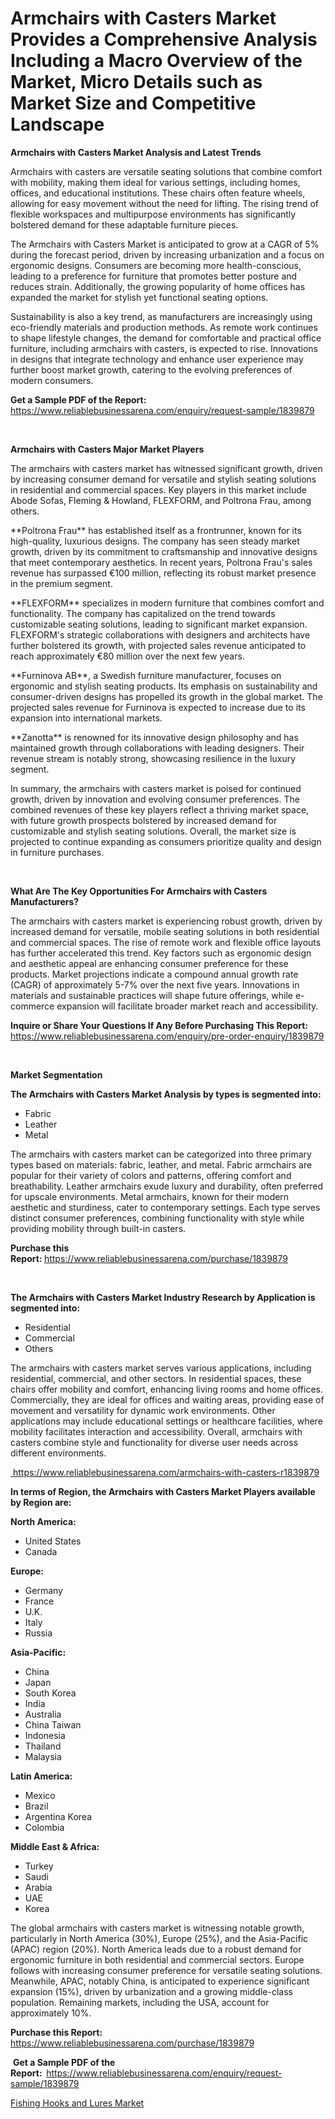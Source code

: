 <p><h1>Armchairs with Casters Market Provides a Comprehensive Analysis Including a Macro Overview of the Market, Micro Details such as Market Size and Competitive Landscape</h1></p><p><strong>Armchairs with Casters Market Analysis and Latest Trends</strong></p>
<p><p>Armchairs with casters are versatile seating solutions that combine comfort with mobility, making them ideal for various settings, including homes, offices, and educational institutions. These chairs often feature wheels, allowing for easy movement without the need for lifting. The rising trend of flexible workspaces and multipurpose environments has significantly bolstered demand for these adaptable furniture pieces.</p><p>The Armchairs with Casters Market is anticipated to grow at a CAGR of 5% during the forecast period, driven by increasing urbanization and a focus on ergonomic designs. Consumers are becoming more health-conscious, leading to a preference for furniture that promotes better posture and reduces strain. Additionally, the growing popularity of home offices has expanded the market for stylish yet functional seating options.</p><p>Sustainability is also a key trend, as manufacturers are increasingly using eco-friendly materials and production methods. As remote work continues to shape lifestyle changes, the demand for comfortable and practical office furniture, including armchairs with casters, is expected to rise. Innovations in designs that integrate technology and enhance user experience may further boost market growth, catering to the evolving preferences of modern consumers.</p></p>
<p><strong>Get a Sample PDF of the Report:&nbsp;</strong> <a href="https://www.reliablebusinessarena.com/enquiry/request-sample/1839879?utm_campaign=2337&utm_medium=2&utm_source=Github&utm_content=ia&utm_term=07022025&utm_id=armchairs-with-casters">https://www.reliablebusinessarena.com/enquiry/request-sample/1839879</a></p>
<p>&nbsp;</p>
<p><strong>Armchairs with Casters Major Market Players</strong></p>
<p><p>The armchairs with casters market has witnessed significant growth, driven by increasing consumer demand for versatile and stylish seating solutions in residential and commercial spaces. Key players in this market include Abode Sofas, Fleming & Howland, FLEXFORM, and Poltrona Frau, among others.</p><p>**Poltrona Frau** has established itself as a frontrunner, known for its high-quality, luxurious designs. The company has seen steady market growth, driven by its commitment to craftsmanship and innovative designs that meet contemporary aesthetics. In recent years, Poltrona Frau's sales revenue has surpassed €100 million, reflecting its robust market presence in the premium segment.</p><p>**FLEXFORM** specializes in modern furniture that combines comfort and functionality. The company has capitalized on the trend towards customizable seating solutions, leading to significant market expansion. FLEXFORM's strategic collaborations with designers and architects have further bolstered its growth, with projected sales revenue anticipated to reach approximately €80 million over the next few years.</p><p>**Furninova AB**, a Swedish furniture manufacturer, focuses on ergonomic and stylish seating products. Its emphasis on sustainability and consumer-driven designs has propelled its growth in the global market. The projected sales revenue for Furninova is expected to increase due to its expansion into international markets.</p><p>**Zanotta** is renowned for its innovative design philosophy and has maintained growth through collaborations with leading designers. Their revenue stream is notably strong, showcasing resilience in the luxury segment.</p><p>In summary, the armchairs with casters market is poised for continued growth, driven by innovation and evolving consumer preferences. The combined revenues of these key players reflect a thriving market space, with future growth prospects bolstered by increased demand for customizable and stylish seating solutions. Overall, the market size is projected to continue expanding as consumers prioritize quality and design in furniture purchases.</p></p>
<p>&nbsp;</p>
<p><strong>What Are The Key Opportunities For Armchairs with Casters Manufacturers?</strong></p>
<p><p>The armchairs with casters market is experiencing robust growth, driven by increased demand for versatile, mobile seating solutions in both residential and commercial spaces. The rise of remote work and flexible office layouts has further accelerated this trend. Key factors such as ergonomic design and aesthetic appeal are enhancing consumer preference for these products. Market projections indicate a compound annual growth rate (CAGR) of approximately 5-7% over the next five years. Innovations in materials and sustainable practices will shape future offerings, while e-commerce expansion will facilitate broader market reach and accessibility.</p></p>
<p><strong>Inquire or Share Your Questions If Any Before Purchasing This Report:</strong> <a href="https://www.reliablebusinessarena.com/enquiry/pre-order-enquiry/1839879?utm_campaign=2337&utm_medium=2&utm_source=Github&utm_content=ia&utm_term=07022025&utm_id=armchairs-with-casters">https://www.reliablebusinessarena.com/enquiry/pre-order-enquiry/1839879</a></p>
<p>&nbsp;</p>
<p><strong>Market Segmentation</strong></p>
<p><strong>The Armchairs with Casters Market Analysis by types is segmented into:</strong></p>
<p><ul><li>Fabric</li><li>Leather</li><li>Metal</li></ul></p>
<p><p>The armchairs with casters market can be categorized into three primary types based on materials: fabric, leather, and metal. Fabric armchairs are popular for their variety of colors and patterns, offering comfort and breathability. Leather armchairs exude luxury and durability, often preferred for upscale environments. Metal armchairs, known for their modern aesthetic and sturdiness, cater to contemporary settings. Each type serves distinct consumer preferences, combining functionality with style while providing mobility through built-in casters.</p></p>
<p><strong>Purchase this Report:&nbsp;</strong><a href="https://www.reliablebusinessarena.com/purchase/1839879?utm_campaign=2337&utm_medium=2&utm_source=Github&utm_content=ia&utm_term=07022025&utm_id=armchairs-with-casters">https://www.reliablebusinessarena.com/purchase/1839879</a></p>
<p>&nbsp;</p>
<p><strong>The Armchairs with Casters Market Industry Research by Application is segmented into:</strong></p>
<p><ul><li>Residential</li><li>Commercial</li><li>Others</li></ul></p>
<p><p>The armchairs with casters market serves various applications, including residential, commercial, and other sectors. In residential spaces, these chairs offer mobility and comfort, enhancing living rooms and home offices. Commercially, they are ideal for offices and waiting areas, providing ease of movement and versatility for dynamic work environments. Other applications may include educational settings or healthcare facilities, where mobility facilitates interaction and accessibility. Overall, armchairs with casters combine style and functionality for diverse user needs across different environments.</p></p>
<p><a href="https://www.reliablebusinessarena.com/armchairs-with-casters-r1839879?utm_campaign=2337&utm_medium=2&utm_source=Github&utm_content=ia&utm_term=07022025&utm_id=armchairs-with-casters">&nbsp;https://www.reliablebusinessarena.com/armchairs-with-casters-r1839879</a></p>
<p><strong>In terms of Region, the Armchairs with Casters Market Players available by Region are:</strong></p>
<p>
    <p> <strong> North America: </strong>
        <ul>
            <li>United States</li>
            <li>Canada</li>
        </ul>
        </p> 
    <p> <strong> Europe: </strong>
        <ul>
            <li>Germany</li>
            <li>France</li>
            <li>U.K.</li>
            <li>Italy</li>
            <li>Russia</li>
        </ul>
        </p> 
    <p> <strong> Asia-Pacific: </strong>
        <ul>
            <li>China</li>
            <li>Japan</li>
            <li>South Korea</li>
            <li>India</li>
            <li>Australia</li>
            <li>China Taiwan</li>
            <li>Indonesia</li>
            <li>Thailand</li>
            <li>Malaysia</li>
        </ul>
        </p> 
    <p> <strong> Latin America: </strong>
        <ul>
            <li>Mexico</li>
            <li>Brazil</li>
            <li>Argentina Korea</li>
            <li>Colombia</li>
        </ul>
        </p> 
    <p> <strong> Middle East & Africa: </strong>
        <ul>
            <li>Turkey</li>
            <li>Saudi</li>
            <li>Arabia</li>
            <li>UAE</li>
            <li>Korea</li>
        </ul>
    </p>
    </p>
<p><p>The global armchairs with casters market is witnessing notable growth, particularly in North America (30%), Europe (25%), and the Asia-Pacific (APAC) region (20%). North America leads due to a robust demand for ergonomic furniture in both residential and commercial sectors. Europe follows with increasing consumer preference for versatile seating solutions. Meanwhile, APAC, notably China, is anticipated to experience significant expansion (15%), driven by urbanization and a growing middle-class population. Remaining markets, including the USA, account for approximately 10%.</p></p>
<p><strong>Purchase this Report: </strong><a href="https://www.reliablebusinessarena.com/purchase/1839879?utm_campaign=2337&utm_medium=2&utm_source=Github&utm_content=ia&utm_term=07022025&utm_id=armchairs-with-casters">https://www.reliablebusinessarena.com/purchase/1839879</a></p>
<p>&nbsp;<strong>Get a Sample PDF of the Report:&nbsp;&nbsp;</strong><a href="https://www.reliablebusinessarena.com/enquiry/request-sample/1839879?utm_campaign=2337&utm_medium=2&utm_source=Github&utm_content=ia&utm_term=07022025&utm_id=armchairs-with-casters">https://www.reliablebusinessarena.com/enquiry/request-sample/1839879</a></p>
<p><strong></strong></p>
<p><p><a href="https://github.com/lehumiston1971679/Market-Research-Report-List-1/blob/main/fishing-hooks-and-lures-market.md?utm_campaign=2337&utm_medium=2&utm_source=Github&utm_content=ia&utm_term=07022025&utm_id=armchairs-with-casters">Fishing Hooks and Lures Market</a></p></p>